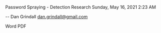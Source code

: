 Password Spraying - Detection Research
Sunday, May 16, 2021
2:23 AM
 
-- Dan Grindall
dan.grindall@gmail.com

Word
PDF
